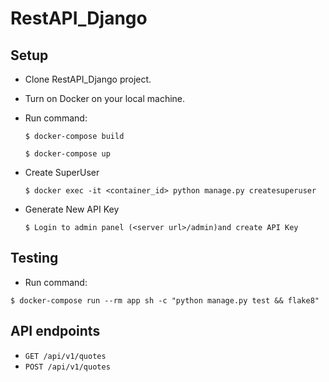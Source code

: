 # RestAPI_Django

## Setup

- Clone RestAPI_Django project.
- Turn on Docker on your local machine.
- Run command:
    ```
    $ docker-compose build
    ```

    ```
    $ docker-compose up
    ```

- Create SuperUser
    ```
    $ docker exec -it <container_id> python manage.py createsuperuser
    ```

- Generate New API Key
    ```
    $ Login to admin panel (<server url>/admin)and create API Key
    ```

## Testing

- Run command:
```
$ docker-compose run --rm app sh -c "python manage.py test && flake8"
```

## API endpoints

- `GET /api/v1/quotes`
- `POST /api/v1/quotes`